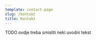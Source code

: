 ```yaml
---
template: contact-page
slug: /kontakt
title: Kontakt
---
```

TODO ovdje treba smisliti neki uvodni tekst
